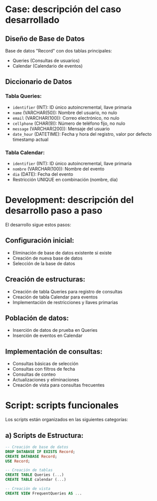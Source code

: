 # Case: descripción del caso desarrollado

## Diseño de Base de Datos

Base de datos "Record" con dos tablas principales:
- Queries (Consultas de usuarios)
- Calendar (Calendario de eventos)

## Diccionario de Datos

### Tabla Queries:
- `identifier` (INT): ID único autoincremental, llave primaria
- `name` (VARCHAR(50)): Nombre del usuario, no nulo
- `email` (VARCHAR(100)): Correo electrónico, no nulo
- `cellphone` (CHAR(9)): Número de teléfono fijo, no nulo
- `message` (VARCHAR(200)): Mensaje del usuario
- `date_hour` (DATETIME): Fecha y hora del registro, valor por defecto timestamp actual

### Tabla Calendar:
- `identifier` (INT): ID único autoincremental, llave primaria
- `nombre` (VARCHAR(100)): Nombre del evento
- `dia` (DATE): Fecha del evento
- Restricción UNIQUE en combinación (nombre, dia)

# Development: descripción del desarrollo paso a paso

El desarrollo sigue estos pasos:

## Configuración inicial:
- Eliminación de base de datos existente si existe
- Creación de nueva base de datos
- Selección de la base de datos

## Creación de estructuras:
- Creación de tabla Queries para registro de consultas
- Creación de tabla Calendar para eventos
- Implementación de restricciones y llaves primarias

## Población de datos:
- Inserción de datos de prueba en Queries
- Inserción de eventos en Calendar

## Implementación de consultas:
- Consultas básicas de selección
- Consultas con filtros de fecha
- Consultas de conteo
- Actualizaciones y eliminaciones
- Creación de vista para consultas frecuentes

# Script: scripts funcionales

Los scripts están organizados en las siguientes categorías:

## a) Scripts de Estructura:

```sql
-- Creación de base de datos
DROP DATABASE IF EXISTS Record;
CREATE DATABASE Record;
USE Record;

-- Creación de tablas
CREATE TABLE Queries (...)
CREATE TABLE calendar (...)

-- Creación de vista
CREATE VIEW FrequentQueries AS ...
